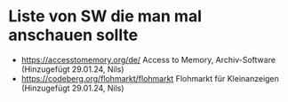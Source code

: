 # Liste von SW die man mal anschauen sollte

* https://accesstomemory.org/de/ Access to Memory, Archiv-Software (Hinzugefügt 29.01.24, Nils)
* https://codeberg.org/flohmarkt/flohmarkt Flohmarkt für Kleinanzeigen (Hinzugefügt 29.01.24, Nils)